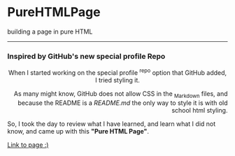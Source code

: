 # PureHTMLPage
building a page in pure HTML

---

### Inspired by GitHub's new special profile Repo
<p align="center">
When I started working on the special profile <sup>repo</sup> option that GitHub added, I tried styling it. <br />
</p>

<p align="right">
As many might know, GitHub does not allow CSS in the <sub>Markdown</sub> files, and because the README is a <em>README.md</em> the only way to style it is with old school html styling. <br />
</p>
<p align="left">
So, I took the day to review what I have learned, and learn what I did not know, and came up with this <strong>"Pure HTML Page"</strong>.
</p>

<!-- <table width="60%">
  <tr>
    <td>
    </td>
    <td>
    </td>
  </tr>
</table > -->
<a href="http://pure-html-page.surge.sh/" title="Enjoy!" alt="link" align="center">Link to page :)</a>